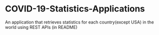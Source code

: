 # COVID-19-Statistics-Applications
An application that retrieves statistics for each country(except USA) in the world using REST APIs (in README)
